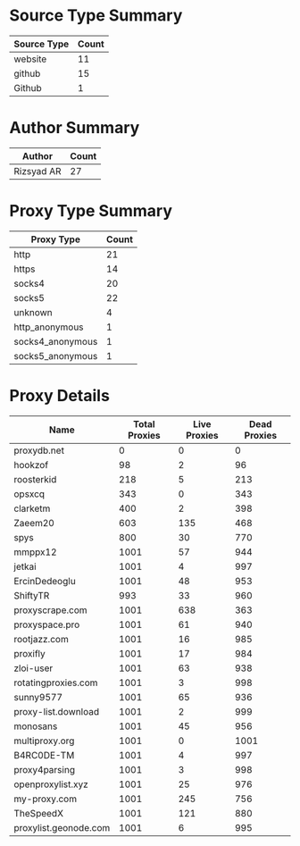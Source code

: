# Source Type Summary

| Source Type | Count |
|-------------|-------|
| website | 11 |
| github | 15 |
| Github | 1 |


# Author Summary

| Author | Count |
|--------|-------|
| Rizsyad AR | 27 |


# Proxy Type Summary

| Proxy Type | Count |
|------------|-------|
| http | 21 |
| https | 14 |
| socks4 | 20 |
| socks5 | 22 |
| unknown | 4 |
| http_anonymous | 1 |
| socks4_anonymous | 1 |
| socks5_anonymous | 1 |


# Proxy Details

| Name | Total Proxies | Live Proxies | Dead Proxies |
|------|---------------|--------------|---------------|
| proxydb.net | 0 | 0 | 0 |
| hookzof | 98 | 2 | 96 |
| roosterkid | 218 | 5 | 213 |
| opsxcq | 343 | 0 | 343 |
| clarketm | 400 | 2 | 398 |
| Zaeem20 | 603 | 135 | 468 |
| spys | 800 | 30 | 770 |
| mmppx12 | 1001 | 57 | 944 |
| jetkai | 1001 | 4 | 997 |
| ErcinDedeoglu | 1001 | 48 | 953 |
| ShiftyTR | 993 | 33 | 960 |
| proxyscrape.com | 1001 | 638 | 363 |
| proxyspace.pro | 1001 | 61 | 940 |
| rootjazz.com | 1001 | 16 | 985 |
| proxifly | 1001 | 17 | 984 |
| zloi-user | 1001 | 63 | 938 |
| rotatingproxies.com | 1001 | 3 | 998 |
| sunny9577 | 1001 | 65 | 936 |
| proxy-list.download | 1001 | 2 | 999 |
| monosans | 1001 | 45 | 956 |
| multiproxy.org | 1001 | 0 | 1001 |
| B4RC0DE-TM | 1001 | 4 | 997 |
| proxy4parsing | 1001 | 3 | 998 |
| openproxylist.xyz | 1001 | 25 | 976 |
| my-proxy.com | 1001 | 245 | 756 |
| TheSpeedX | 1001 | 121 | 880 |
| proxylist.geonode.com | 1001 | 6 | 995 |
